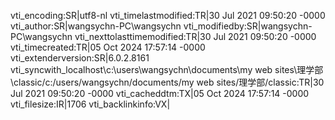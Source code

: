 vti_encoding:SR|utf8-nl
vti_timelastmodified:TR|30 Jul 2021 09:50:20 -0000
vti_author:SR|wangsychn-PC\\wangsychn
vti_modifiedby:SR|wangsychn-PC\\wangsychn
vti_nexttolasttimemodified:TR|30 Jul 2021 09:50:20 -0000
vti_timecreated:TR|05 Oct 2024 17:57:14 -0000
vti_extenderversion:SR|6.0.2.8161
vti_syncwith_localhost\\c\:\\users\\wangsychn\\documents\\my web sites\\理学部\\classic/c\:/users/wangsychn/documents/my web sites/理学部/classic:TR|30 Jul 2021 09:50:20 -0000
vti_cacheddtm:TX|05 Oct 2024 17:57:14 -0000
vti_filesize:IR|1706
vti_backlinkinfo:VX|

